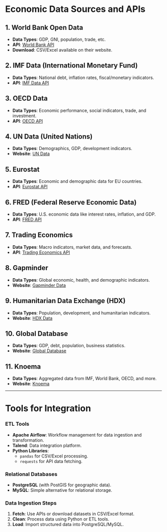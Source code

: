 # Economic Data Sources and APIs

## 1. **World Bank Open Data**
- **Data Types**: GDP, GNI, population, trade, etc.
- **API**: [World Bank API](https://data.worldbank.org/)
- **Download**: CSV/Excel available on their website.

## 2. **IMF Data (International Monetary Fund)**
- **Data Types**: National debt, inflation rates, fiscal/monetary indicators.
- **API**: [IMF Data API](https://data.imf.org/)

## 3. **OECD Data**
- **Data Types**: Economic performance, social indicators, trade, and investment.
- **API**: [OECD API](https://data.oecd.org/api/)

## 4. **UN Data (United Nations)**
- **Data Types**: Demographics, GDP, development indicators.
- **Website**: [UN Data](https://data.un.org/)

## 5. **Eurostat**
- **Data Types**: Economic and demographic data for EU countries.
- **API**: [Eurostat API](https://ec.europa.eu/eurostat/data/web-services)

## 6. **FRED (Federal Reserve Economic Data)**
- **Data Types**: U.S. economic data like interest rates, inflation, and GDP.
- **API**: [FRED API](https://fred.stlouisfed.org/)

## 7. **Trading Economics**
- **Data Types**: Macro indicators, market data, and forecasts.
- **API**: [Trading Economics API](https://tradingeconomics.com/)

## 8. **Gapminder**
- **Data Types**: Global economic, health, and demographic indicators.
- **Website**: [Gapminder Data](https://www.gapminder.org/data/)

## 9. **Humanitarian Data Exchange (HDX)**
- **Data Types**: Population, development, and humanitarian indicators.
- **Website**: [HDX Data](https://data.humdata.org/)

## 10. **Global Database**
- **Data Types**: GDP, debt, population, business statistics.
- **Website**: [Global Database](https://www.globaldatabase.com/)

## 11. **Knoema**
- **Data Types**: Aggregated data from IMF, World Bank, OECD, and more.
- **Website**: [Knoema](https://knoema.com/)

---

# Tools for Integration
### **ETL Tools**
- **Apache Airflow**: Workflow management for data ingestion and transformation.
- **Talend**: Data integration platform.
- **Python Libraries**:
  - `pandas` for CSV/Excel processing.
  - `requests` for API data fetching.

### **Relational Databases**
- **PostgreSQL** (with PostGIS for geographic data).
- **MySQL**: Simple alternative for relational storage.

### **Data Ingestion Steps**
1. **Fetch**: Use APIs or download datasets in CSV/Excel format.
2. **Clean**: Process data using Python or ETL tools.
3. **Load**: Import structured data into PostgreSQL/MySQL.